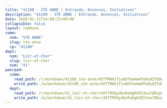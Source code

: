 ```yaml
---
title: "41100 - STE ANNE | Entraide, Annonces, Initiatives"
description: "41100 - STE ANNE | Entraide, Annonces, Initiatives"
date: 2020-01-11T14:09:21+09:00
collapsible: false
layout: commune
comm:
  nom: "STE ANNE"
  slug: ste-anne
  cp: "41100"
dept:
  nom: "Loir-et-Cher"
  slug: loir-et-cher
  num: "41"
peerpad:
  comm:
    read_path: /r/markdown/41100_ste-anne/4XTTMAk1Tiu6DfmaHwHTe8s8ZfdGWKJci2TTVDm27CSEy2zUA
    write_path: /w/markdown/41100_ste-anne/4XTTMAk1Tiu6DfmaHwHTe8s8ZfdGWKJci2TTVDm27CSEy2zUA-K3TgUr37GZE8QDpWyGH3kkk1s1q6pEExxAa1KZrfvyyMjDN4LwToGHyCMXzkkA7dJ5kt17hmevdAcGpYTVPSKmcPYhfduQLBDeZjT1kYEjkqhznxMMa9fE52ZSVgpsgZ1MLJwTtW
  dept:
    read_path: /r/markdown/41_loir-et-cher/4XTTM5QydbxRaUgKXE53na7QRzpLgA7zbPEzEKBeKJkjxEVji
    write_path: /w/markdown/41_loir-et-cher/4XTTM5QydbxRaUgKXE53na7QRzpLgA7zbPEzEKBeKJkjxEVji-K3TgUJffjnJn1wKv1cDv9KVgiFLT9HJq5tUoMN6tdWn9J3bpNtyKKwaJugsJdUUEcXwD8PBHiDgvWcRuQEeVUtEkQWFG3n5WgY9iHK2oFJVNr6HBG12oYpMJ395KxMZobaAQamkp
---
```


